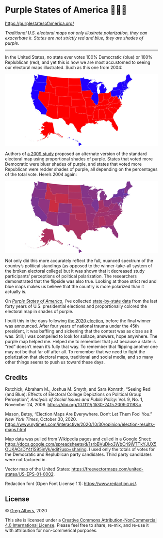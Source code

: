 # Purple States of America 💜🇺🇸

https://purplestatesofamerica.org/

*Traditional U.S. electoral maps not only illustrate polarization, they can exacerbate it. States are not strictly red and blue, they are shades of purple.*

---

In the United States, no state ever votes 100% Democratic (blue) or 100% Replublican (red), and yet this is how we are most accustomed to seeing our electoral maps illustrated. Such as this one from 2004:

![2004 electoral map with the West Coast, New England and Rust Belt states in blue, all other states in red](img/2004-traditional.jpg)

Authors of [a 2009 study](https://doi.org/10.1111/j.1530-2415.2009.01183.x) proposed an alternate version of the standard electoral map using proportional shades of purple. States that voted more Democratic were bluer shades of purple, and states that voted more Republican were redder shades of purple, all depending on the percentages of the total vote. Here’s 2004 again:

![2004 electoral map with states colored various shades of purple](img/2004-proportional.jpg)

Not only did this more accurately reflect the full, nuanced spectrum of the country’s political standings (as opposed to the winner-take-all system of the broken electoral college) but it was shown that it decreased study participants’ perceptions of political polarization. The researchers demonstrated that the flipside was also true. Looking at those strict red and blue maps makes us believe that the country is more polarized than it actually is.

On [*Purple States of America*](https://purplestatesofamerica.org/), I've collected [state-by-state data](https://docs.google.com/spreadsheets/d/1srbBVuDko3WbCrl9WTTkYJUX5OUKACsDY4t1S95inVk/edit?usp=sharing) from the last forty years of U.S. presidential elections and proportionally colored the electoral map in shades of purple.

I built this in the days following [the 2020 election](https://en.wikipedia.org/wiki/2020_United_States_presidential_election), before the final winner was announced. After four years of national trauma under the 45th president, it was baffling and sickening that the contest was as close as it was. Still, I was compelled to look for sollace, answers, hope anywhere. The purple map helped me. Helped me to remember that just because a state is “red” doesn’t mean it’s fully that way. To remember that flipping another one may not be that far off after all. To remember that we need to fight the polarization that electoral maps, traditional and social media, and so many other things seems to push us toward these days.

## Credits

Rutchick, Abraham M., Joshua M. Smyth, and Sara Konrath, “Seeing Red (and Blue): Effects of Electoral College Depictions on Political Group Perception”, *Analysis of Social Issues and Public Policy*: Vol. 9, No. 1, November 24, 2009. https://doi.org/10.1111/j.1530-2415.2009.01183.x

Mason, Betsy, “Election Maps Are Everywhere. Don’t Let Them Fool You.” *New York Times*, October 30, 2020. https://www.nytimes.com/interactive/2020/10/30/opinion/election-results-maps.html

Map data was pulled from Wikipedia pages and culled in a Google Sheet: https://docs.google.com/spreadsheets/d/1srbBVuDko3WbCrl9WTTkYJUX5OUKACsDY4t1S95inVk/edit?usp=sharing. I used only the totals of votes for the Democratic and Replublican party candidates. Third party candidates were not factored in.

Vector map of the United States: https://freevectormaps.com/united-states/US-EPS-01-0002.

Redaction font (Open Font License 1.1): https://www.redaction.us/.

## License

© [Greg Albers](https://geealbers.net/), 2020

This site is licensed under a [Creative Commons Attribution-NonCommercial 4.0 International License](https://creativecommons.org/licenses/by-nc/4.0/). Please feel free to share, re-mix, and re-use it with attribution for non-commerical purposes.
